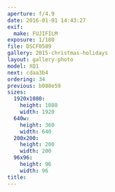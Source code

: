 ```yaml
---
aperture: f/4.9
date: 2016-01-01 14:43:27
exif:
  make: FUJIFILM
exposure: 1/180
file: DSCF0589
gallery: 2015-christmas-holidays
layout: gallery-photo
model: XQ1
next: cdaa3b4
ordering: 34
previous: b088e59
sizes:
  1920x1080:
    height: 1080
    width: 1920
  640w:
    height: 360
    width: 640
  200x200:
    height: 200
    width: 200
  96x96:
    height: 96
    width: 96
title: 
---
```

